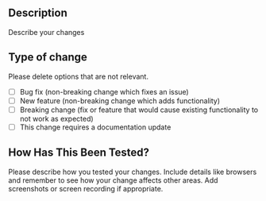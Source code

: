 ## Description
Describe your changes
  
## Type of change
Please delete options that are not relevant.

- [ ] Bug fix (non-breaking change which fixes an issue)
- [ ] New feature (non-breaking change which adds functionality)
- [ ] Breaking change (fix or feature that would cause existing functionality to not work as expected)
- [ ] This change requires a documentation update

## How Has This Been Tested?
Please describe how you tested your changes.
Include details like browsers and remember to see how your change affects other areas.
Add screenshots or screen recording if appropriate.
